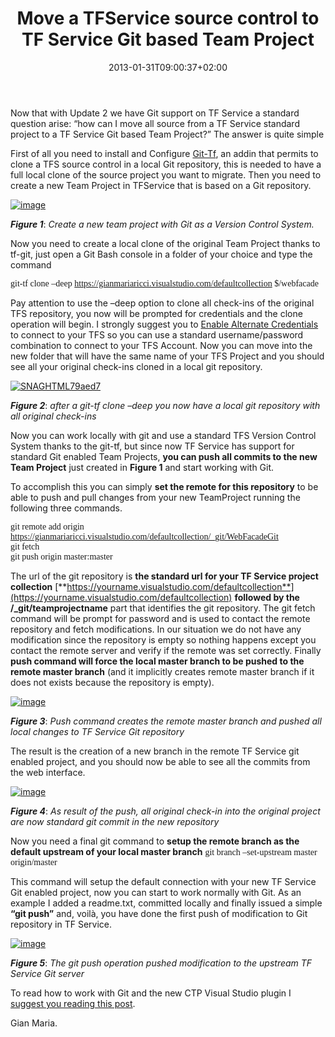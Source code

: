 ﻿---
title: "Move a TFService source control to TF Service Git based Team Project"
description: ""
date: 2013-01-31T09:00:37+02:00
draft: false
tags: [Git,TF Service]
categories: [Team Foundation Server]
---
Now that with Update 2 we have Git support on TF Service a standard question arise: “how can I move all source from a TF Service standard project to a TF Service Git based Team Project?” The answer is quite simple

First of all you need to install and Configure [Git-Tf](http://gittf.codeplex.com/), an addin that permits to clone a TFS source control in a local Git repository, this is needed to have a full local clone of the source project you want to migrate. Then you need to create a new Team Project in TFService that is based on a Git repository.

[![image](http://www.codewrecks.com/blog/wp-content/uploads/2013/01/image_thumb7.png "image")](http://www.codewrecks.com/blog/wp-content/uploads/2013/01/image7.png)

 ***Figure 1***: *Create a new team project with Git as a Version Control System.*

Now you need to create a local clone of the original Team Project thanks to tf-git, just open a Git Bash console in a folder of your choice and type the command

<font face="Consolas">git-tf clone &#8211;deep <a href="https://gianmariaricci.visualstudio.com/defaultcollection">https://gianmariaricci.visualstudio.com/defaultcollection</a> $/webfacade</font>

Pay attention to use the –deep option to clone all check-ins of the original TFS repository, you now will be prompted for credentials and the clone operation will begin. I strongly suggest you to [Enable Alternate Credentials](http://blogs.msdn.com/b/buckh/archive/2013/01/07/how-to-connect-to-tf-service-without-a-prompt-for-liveid-credentials.aspx) to connect to your TFS so you can use a standard username/password combination to connect to your TFS Account. Now you can move into the new folder that will have the same name of your TFS Project and you should see all your original check-ins cloned in a local git repository.

[![SNAGHTML79aed7](http://www.codewrecks.com/blog/wp-content/uploads/2013/01/SNAGHTML79aed7_thumb.png "SNAGHTML79aed7")](http://www.codewrecks.com/blog/wp-content/uploads/2013/01/SNAGHTML79aed7.png)

 ***Figure 2***: *after a git-tf clone –deep you now have a local git repository with all original check-ins*

Now you can work locally with git and use a standard TFS Version Control System thanks to the git-tf, but since now TF Service has support for standard Git enabled Team Projects,  **you can push all commits to the new Team Project** just created in  **Figure 1** and start working with Git.

To accomplish this you can simply  **set the remote for this repository** to be able to push and pull changes from your new TeamProject running the following three commands.

<font face="Consolas">git remote add origin <a href="https://gianmariaricci.visualstudio.com/defaultcollection/_git/WebFacadeGit">https://gianmariaricci.visualstudio.com/defaultcollection/_git/WebFacadeGit</a>      <br>git fetch      <br>git push origin master:master</font>

The url of the git repository is  **the standard url for your TF Service project collection** [**https://yourname.visualstudio.com/defaultcollection**](https://yourname.visualstudio.com/defaultcollection) **followed by the /\_git/teamprojectname** part that identifies the git repository. The git fetch command will be prompt for password and is used to contact the remote repository and fetch modifications. In our situation we do not have any modification since the repository is empty so nothing happens except you contact the remote server and verify if the remote was set correctly. Finally  **push command will force the local master branch to be pushed to the remote master branch** (and it implicitly creates remote master branch if it does not exists because the repository is empty).

[![image](http://www.codewrecks.com/blog/wp-content/uploads/2013/01/image_thumb8.png "image")](http://www.codewrecks.com/blog/wp-content/uploads/2013/01/image8.png)

 ***Figure 3***: *Push command creates the remote master branch and pushed all local changes to TF Service Git repository*

The result is the creation of a new branch in the remote TF Service git enabled project, and you should now be able to see all the commits from the web interface.

[![image](http://www.codewrecks.com/blog/wp-content/uploads/2013/01/image_thumb9.png "image")](http://www.codewrecks.com/blog/wp-content/uploads/2013/01/image9.png)

 ***Figure 4***: *As result of the push, all original check-in into the original project are now standard git commit in the new repository*

Now you need a final git command to  **setup the remote branch as the default upstream of your local master branch** <font face="Consolas">git branch &#8211;set-upstream master origin/master</font>

This command will setup the default connection with your new TF Service Git enabled project, now you can start to work normally with Git. As an example I added a readme.txt, committed locally and finally issued a simple **“git push”** and, voilà, you have done the first push of modification to Git repository in TF Service.

[![image](http://www.codewrecks.com/blog/wp-content/uploads/2013/01/image_thumb10.png "image")](http://www.codewrecks.com/blog/wp-content/uploads/2013/01/image10.png)

 ***Figure 5***: *The git push operation pushed modification to the upstream TF Service Git server*

To read how to work with Git and the new CTP Visual Studio plugin I [suggest you reading this post](http://blogs.msdn.com/b/visualstudioalm/archive/2013/01/30/getting-started-with-git-in-visual-studio-and-team-foundation-service.aspx).

Gian Maria.
